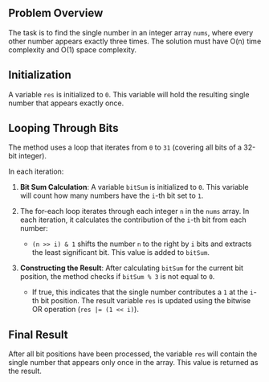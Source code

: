 ## Problem Overview
The task is to find the single number in an integer array `nums`, where every other number appears exactly three times. The solution must have O(n) time complexity and O(1) space complexity.

## Initialization
A variable `res` is initialized to `0`. This variable will hold the resulting single number that appears exactly once.

## Looping Through Bits
The method uses a loop that iterates from `0` to `31` (covering all bits of a 32-bit integer). 

In each iteration:
1. **Bit Sum Calculation**: A variable `bitSum` is initialized to `0`. This variable will count how many numbers have the `i`-th bit set to `1`.
2. The for-each loop iterates through each integer `n` in the `nums` array. In each iteration, it calculates the contribution of the `i`-th bit from each number:
   - `(n >> i) & 1` shifts the number `n` to the right by `i` bits and extracts the least significant bit. This value is added to `bitSum`.

3. **Constructing the Result**: After calculating `bitSum` for the current bit position, the method checks if `bitSum % 3` is not equal to `0`. 
   - If true, this indicates that the single number contributes a `1` at the `i`-th bit position. The result variable `res` is updated using the bitwise OR operation (`res |= (1 << i)`).

## Final Result
After all bit positions have been processed, the variable `res` will contain the single number that appears only once in the array. This value is returned as the result.
